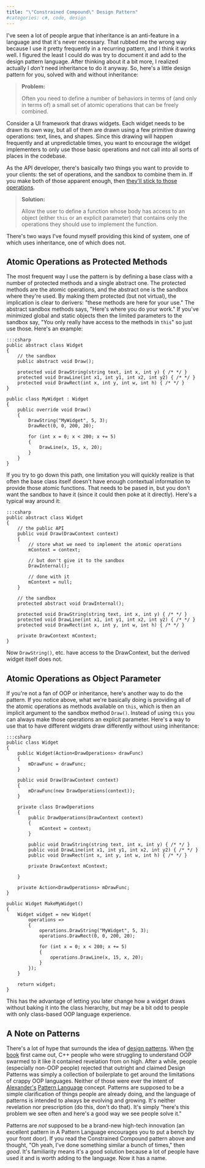 ```yaml
---
title: "\"Constrained Compound\" Design Pattern"
#categories: c#, code, design
---
```

I've seen a lot of people argue that inheritance is an anti-feature in a
language and that it's never necessary. That rubbed me the wrong way because I
use it pretty frequently in a recurring pattern, and I think it works well. I
figured the least I could do was try to document it and add to the design
pattern language. After thinking about it a bit more, I realized actually I
*don't* need inheritance to do it anyway. So, here's a little design pattern
for you, solved with and without inheritance:

> **Problem:**
>
> Often you need to define a number of behaviors in terms of (and only in terms
> of) a small set of atomic operations that can be freely combined.

Consider a UI framework that draws widgets. Each widget needs to be drawn its
own way, but all of them are drawn using a few primitive drawing operations:
text, lines, and shapes. Since this drawing will happen frequently and at
unpredictable times, you want to encourage the widget implementers to only use
those basic operations and not call into all sorts of places in the codebase.

As the API developer, there's basically two things you want to provide to your
clients: the set of operations, and the sandbox to combine them in. If you
make both of those apparent enough, then [they'll stick to those
operations](http://blogs.msdn.com/brada/archive/2003/10/02/50420.aspx).

> **Solution:**
>
> Allow the user to define a function whose body has access to an object (either
> `this` or an explicit parameter) that contains only the operations they should
> use to implement the function.

There's two ways I've found myself providing this kind of system, one of which
uses inheritance, one of which does not.

## Atomic Operations as Protected Methods

The most frequent way I use the pattern is by defining a base class with a
number of protected methods and a single abstract one. The protected methods
are the atomic operations, and the abstract one is the sandbox where they're
used. By making them protected (but not virtual), the implication is clear to
derivers: "these methods are here for your use." The abstract sandbox methods
says, "Here's where you do your work." If you've minimized global and static
objects then the limited parameters to the sandbox say, "You only really have
access to the methods in `this`" so just use those. Here's an example:

    :::csharp
    public abstract class Widget
    {
        // the sandbox
        public abstract void Draw();

        protected void DrawString(string text, int x, int y) { /* */ }
        protected void DrawLine(int x1, int y1, int x2, int y2) { /* */ }
        protected void DrawRect(int x, int y, int w, int h) { /* */ }
    }

    public class MyWidget : Widget
    {
        public override void Draw()
        {
            DrawString("MyWidget", 5, 3);
            DrawRect(0, 0, 200, 20);

            for (int x = 0; x < 200; x += 5)
            {
                DrawLine(x, 15, x, 20);
            }
        }
    }

If you try to go down this path, one limitation you will quickly realize is
that often the base class itself doesn't have enough contextual information to
provide those atomic functions. That needs to be pased in, but you don't want
the sandbox to have it (since it could then poke at it directly). Here's a
typical way around it:

    :::csharp
    public abstract class Widget
    {
        // the public API
        public void Draw(DrawContext context)
        {
            // store what we need to implement the atomic operations
            mContext = context;

            // but don't give it to the sandbox
            DrawInternal();

            // done with it
            mContext = null;
        }

        // the sandbox
        protected abstract void DrawInternal();

        protected void DrawString(string text, int x, int y) { /* */ }
        protected void DrawLine(int x1, int y1, int x2, int y2) { /* */ }
        protected void DrawRect(int x, int y, int w, int h) { /* */ }

        private DrawContext mContext;
    }

Now `DrawString()`, etc. have access to the DrawContext, but the derived
widget itself does not.

## Atomic Operations as Object Parameter

If you're not a fan of OOP or inheritance, here's another way to do the
pattern. If you notice above, what we're basically doing is providing all of
the atomic operations as methods available on `this`, which is then an
implicit argument to the sandbox method `Draw()`. Instead of using `this` you
can always make those operations an explicit parameter. Here's a way to use
that to have different widgets draw differently without using inheritance:

    :::csharp
    public class Widget
    {
        public Widget(Action<DrawOperations> drawFunc)
        {
            mDrawFunc = drawFunc;
        }

        public void Draw(DrawContext context)
        {
            mDrawFunc(new DrawOperations(context));
        }

        private class DrawOperations
        {
            public DrawOperations(DrawContext context)
            {
                mContext = context;
            }

            public void DrawString(string text, int x, int y) { /* */ }
            public void DrawLine(int x1, int y1, int x2, int y2) { /* */ }
            public void DrawRect(int x, int y, int w, int h) { /* */ }

            private DrawContext mContext;

        }

        private Action<DrawOperations> mDrawFunc;
    }

    public Widget MakeMyWidget()
    {
        Widget widget = new Widget(
            operations =>
            {
                operations.DrawString("MyWidget", 5, 3);
                operations.DrawRect(0, 0, 200, 20);

                for (int x = 0; x < 200; x += 5)
                {
                    operations.DrawLine(x, 15, x, 20);
                }
            });
        }

        return widget;
    }

This has the advantage of letting you later change how a widget draws without
baking it into the class hierarchy, but may be a bit odd to people with only
class-based OOP language experience.

## A Note on Patterns

There's a lot of hype that surrounds the idea of [design patterns](http://en.wikipedia.org/wiki/Design_pattern_(computer_science)). When
[the book](http://en.wikipedia.org/wiki/Design_Patterns) first came out, C++ people who were struggling to understand
OOP swarmed to it like it contained revelation from on high. After a while,
people (especially non-OOP people) rejected that outright and claimed Design
Patterns was simply a collection of boilerplate to get around the limitations
of crappy OOP languages. Neither of those were ever the intent of
[Alexander's](http://many.corante.com/archives/2004/04/26/a_city_is_not_a_tree.php) [Pattern Language](http://en.wikipedia.org/wiki/A_Pattern_Language) concept. Patterns are supposed to be
a simple clarification of things people are already doing, and the language of
patterns is intended to always be evolving and growing. It's neither
revelation nor prescription (do this, don't do that). It's simply "here's this
problem we see often and here's a good way we see people solve it."

Patterns are *not* supposed to be a brand-new high-tech innovation (an
excellent pattern in A Pattern Language encourages you to put a bench by your
front door). If you read the Constrained Compound pattern above and thought,
"Oh yeah, I've done something similar a bunch of times," then *good*. It's
familiarity means it's a good solution because a lot of people have used it
and is worth adding to the language. Now it has a name.
